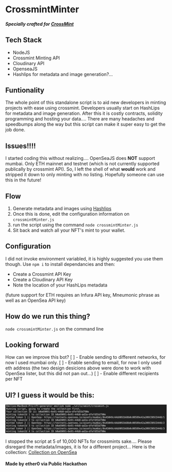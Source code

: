 # CrossmintMinter
##### Specially crafted for [CrossMint][crossmint] 


## Tech Stack
- NodeJS
- Crossmint Minting API
- Cloudinary API
- OpenseaJS
- Hashlips for metadata and image generation?...

## Funtionality
The whole point of this standalone script is to aid new developers in minting projects with ease using crossmint. Developers usually start on HashLips for metadata and image generation. After this it is costly contracts, solidity programming and hosting your data.... There are many headaches and speedbumps along the way but this script can make it super easy to get the job done.

## Issues!!!!
I started coding this without realizing.... OpenSeaJS does **NOT** support mumbai. Only ETH mainnet and testnet (which is not currently supported publically by crossmint API). So, I left the shell of what **would** work and stripped it down to only minting with no listing. Hopefully someone can use this in the future!

## Flow
1. Generate metadata and images using [Hashlips][hashlips]
2. Once this is done, edit the configuration information on `crossmintMinter.js`
3. run the script using the command `node crossmintMinter.js`
4. Sit back and watch all your NFT's mint to your wallet.

## Configuration
I did not invoke environment variabled, it is highly suggested you use them though. Use `npm i` to install dependancies and then:

- Create a Crossmint API Key
- Create a Cloudinary API Key
- Note the location of your HashLips metadata

(future support for ETH requires an Infura API key, Mneumonic phrase as well as an OpenSea API key)

## How do we run this thing?
`node crossmintMinter.js` on the command line

## Looking forward
How can we improve this bot?
[ ] - Enable sending to different networks, for now I used mumbai only.
[ ] - Enable sending to email, for now I only used eth address
(the two design desicions above were done to work with OpenSea lister, but this did not pan out...)
[ ] - Enable different recipients per NFT

## UI? I guess it would be this:
![program](program.png)

I stopped the script at 5 of 10,000 NFTs for crossmints sake....
Please disregard the metadata/images, it is for a different project...
Here is the collection: [Collection on OpenSea][collection]

[crossmint]: <https://crossmint.io>
[collection]: <https://testnets.opensea.io/collection/nft-collection-rpjcwmmwkp>
[hashlips]: <https://github.com/HashLips/hashlips_art_engine>

#### Made by ether0 via Public Hackathon
